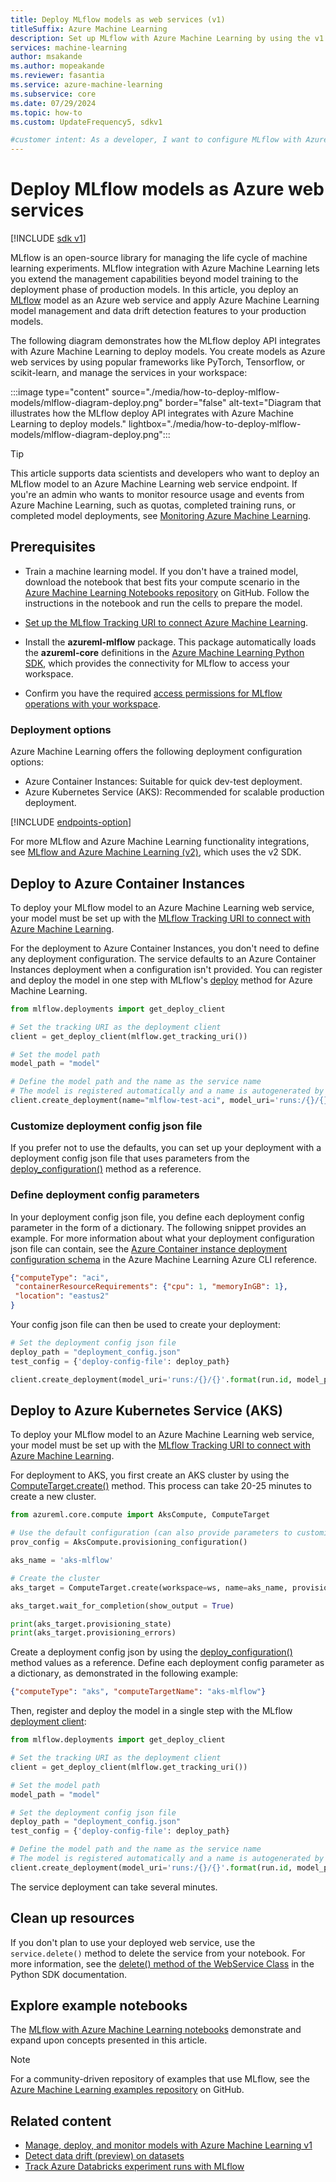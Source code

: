 ```yaml
---
title: Deploy MLflow models as web services (v1)
titleSuffix: Azure Machine Learning
description: Set up MLflow with Azure Machine Learning by using the v1 SDK and deploy machine learning models as Azure web services.
services: machine-learning
author: msakande
ms.author: mopeakande
ms.reviewer: fasantia
ms.service: azure-machine-learning
ms.subservice: core
ms.date: 07/29/2024
ms.topic: how-to
ms.custom: UpdateFrequency5, sdkv1

#customer intent: As a developer, I want to configure MLflow with Azure Machine Learning so I can deploy machine learning models as Azure web services.
---
```


# Deploy MLflow models as Azure web services

[!INCLUDE [sdk v1](../includes/machine-learning-sdk-v1.md)]

MLflow is an open-source library for managing the life cycle of machine learning experiments. MLflow integration with Azure Machine Learning lets you extend the management capabilities beyond model training to the deployment phase of production models. In this article, you deploy an [MLflow](https://www.mlflow.org/) model as an Azure web service and apply Azure Machine Learning model management and data drift detection features to your production models.

The following diagram demonstrates how the MLflow deploy API integrates with Azure Machine Learning to deploy models. You create models as Azure web services by using popular frameworks like PyTorch, Tensorflow, or scikit-learn, and manage the services in your workspace:

:::image type="content" source="./media/how-to-deploy-mlflow-models/mlflow-diagram-deploy.png" border="false" alt-text="Diagram that illustrates how the MLflow deploy API integrates with Azure Machine Learning to deploy models." lightbox="./media/how-to-deploy-mlflow-models/mlflow-diagram-deploy.png":::

> [!TIP]
> This article supports data scientists and developers who want to deploy an MLflow model to an Azure Machine Learning web service endpoint. If you're an admin who wants to monitor resource usage and events from Azure Machine Learning, such as quotas, completed training runs, or completed model deployments, see [Monitoring Azure Machine Learning](../monitor-azure-machine-learning.md).

## Prerequisites

- Train a machine learning model. If you don't have a trained model, download the notebook that best fits your compute scenario in the [Azure Machine Learning Notebooks repository](https://github.com/Azure/MachineLearningNotebooks/tree/master/how-to-use-azureml/ml-frameworks/using-mlflow) on GitHub. Follow the instructions in the notebook and run the cells to prepare the model. 

- [Set up the MLflow Tracking URI to connect Azure Machine Learning](how-to-use-mlflow.md#track-runs-from-your-local-machine-or-remote-compute).

- Install the **azureml-mlflow** package. This package automatically loads the **azureml-core** definitions in the [Azure Machine Learning Python SDK](/python/api/overview/azure/ml/install), which provides the connectivity for MLflow to access your workspace.

- Confirm you have the required [access permissions for MLflow operations with your workspace](../how-to-assign-roles.md#mlflow-operations). 

### Deployment options

Azure Machine Learning offers the following deployment configuration options:

- Azure Container Instances: Suitable for quick dev-test deployment.
- Azure Kubernetes Service (AKS): Recommended for scalable production deployment.

[!INCLUDE [endpoints-option](../includes/machine-learning-endpoints-preview-note.md)]

For more MLflow and Azure Machine Learning functionality integrations, see [MLflow and Azure Machine Learning (v2)](../concept-mlflow.md), which uses the v2 SDK.

## Deploy to Azure Container Instances

To deploy your MLflow model to an Azure Machine Learning web service, your model must be set up with the [MLflow Tracking URI to connect with Azure Machine Learning](how-to-use-mlflow.md). 

For the deployment to Azure Container Instances, you don't need to define any deployment configuration. The service defaults to an Azure Container Instances deployment when a configuration isn't provided. You can register and deploy the model in one step with MLflow's [deploy](https://www.mlflow.org/docs/latest/python_api/mlflow.azureml.html#mlflow.azureml.deploy) method for Azure Machine Learning.

```python
from mlflow.deployments import get_deploy_client

# Set the tracking URI as the deployment client
client = get_deploy_client(mlflow.get_tracking_uri())

# Set the model path 
model_path = "model"

# Define the model path and the name as the service name
# The model is registered automatically and a name is autogenerated by using the "name" parameter 
client.create_deployment(name="mlflow-test-aci", model_uri='runs:/{}/{}'.format(run.id, model_path))
```

### Customize deployment config json file

If you prefer not to use the defaults, you can set up your deployment with a deployment config json file that uses parameters from the [deploy_configuration()](/python/api/azureml-core/azureml.core.webservice.aciwebservice#deploy-configuration-cpu-cores-none--memory-gb-none--tags-none--properties-none--description-none--location-none--auth-enabled-none--ssl-enabled-none--enable-app-insights-none--ssl-cert-pem-file-none--ssl-key-pem-file-none--ssl-cname-none--dns-name-label-none-) method as a reference. 

### Define deployment config parameters

In your deployment config json file, you define each deployment config parameter in the form of a dictionary. The following snippet provides an example. For more information about what your deployment configuration json file can contain, see the [Azure Container instance deployment configuration schema](reference-azure-machine-learning-cli.md#azure-container-instance-deployment-configuration-schema) in the Azure Machine Learning Azure CLI reference.

```json
{"computeType": "aci",
 "containerResourceRequirements": {"cpu": 1, "memoryInGB": 1},
 "location": "eastus2"
}
```

Your config json file can then be used to create your deployment:

```python
# Set the deployment config json file
deploy_path = "deployment_config.json"
test_config = {'deploy-config-file': deploy_path}

client.create_deployment(model_uri='runs:/{}/{}'.format(run.id, model_path), config=test_config, name="mlflow-test-aci")    
```

## Deploy to Azure Kubernetes Service (AKS)

To deploy your MLflow model to an Azure Machine Learning web service, your model must be set up with the [MLflow Tracking URI to connect with Azure Machine Learning](how-to-use-mlflow.md). 

For deployment to AKS, you first create an AKS cluster by using the [ComputeTarget.create()](/python/api/azureml-core/azureml.core.computetarget#create-workspace--name--provisioning-configuration-) method. This process can take 20-25 minutes to create a new cluster.

```python
from azureml.core.compute import AksCompute, ComputeTarget

# Use the default configuration (can also provide parameters to customize)
prov_config = AksCompute.provisioning_configuration()

aks_name = 'aks-mlflow'

# Create the cluster
aks_target = ComputeTarget.create(workspace=ws, name=aks_name, provisioning_configuration=prov_config)

aks_target.wait_for_completion(show_output = True)

print(aks_target.provisioning_state)
print(aks_target.provisioning_errors)
```

Create a deployment config json by using the [deploy_configuration()](/python/api/azureml-core/azureml.core.webservice.aks.aksservicedeploymentconfiguration#parameters) method values as a reference. Define each deployment config parameter as a dictionary, as demonstrated in the following example:

```json
{"computeType": "aks", "computeTargetName": "aks-mlflow"}
```

Then, register and deploy the model in a single step with the MLflow [deployment client](https://www.mlflow.org/docs/latest/python_api/mlflow.deployments.html):

```python
from mlflow.deployments import get_deploy_client

# Set the tracking URI as the deployment client
client = get_deploy_client(mlflow.get_tracking_uri())

# Set the model path 
model_path = "model"

# Set the deployment config json file
deploy_path = "deployment_config.json"
test_config = {'deploy-config-file': deploy_path}

# Define the model path and the name as the service name
# The model is registered automatically and a name is autogenerated by using the "name" parameter 
client.create_deployment(model_uri='runs:/{}/{}'.format(run.id, model_path), config=test_config, name="mlflow-test-aci")
```

The service deployment can take several minutes.

## Clean up resources

If you don't plan to use your deployed web service, use the `service.delete()` method to delete the service from your notebook. For more information, see the [delete() method of the WebService Class](/python/api/azureml-core/azureml.core.webservice%28class%29#azureml-core-webservice-delete) in the Python SDK documentation.

## Explore example notebooks

The [MLflow with Azure Machine Learning notebooks](https://github.com/Azure/MachineLearningNotebooks/tree/master/how-to-use-azureml/ml-frameworks/using-mlflow) demonstrate and expand upon concepts presented in this article.

> [!NOTE]
> For a community-driven repository of examples that use MLflow, see the [Azure Machine Learning examples repository](https://github.com/Azure/azureml-examples) on GitHub.

## Related content

- [Manage, deploy, and monitor models with Azure Machine Learning v1](concept-model-management-and-deployment.md)
- [Detect data drift (preview) on datasets](how-to-monitor-datasets.md)
- [Track Azure Databricks experiment runs with MLflow](../how-to-use-mlflow-azure-databricks.md)
